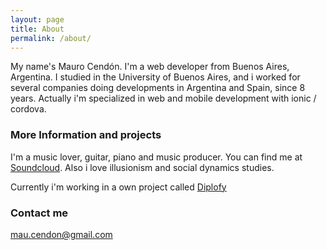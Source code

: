 ```yaml
---
layout: page
title: About
permalink: /about/
---
```


My name's Mauro Cendón. I'm a web developer from Buenos Aires, Argentina. I studied in the University of Buenos Aires, and i worked for several companies doing developments in Argentina and Spain, since 8 years. Actually i'm specialized in web and mobile development with ionic / cordova.

### More Information and projects

I'm a music lover, guitar, piano and music producer. You can find me at [Soundcloud](https://www.soundcloud.com/maurocendon).
Also i love illusionism and social dynamics studies.

Currently i'm working in a own project called [Diplofy](https://www.diplofy.com)
### Contact me

[mau.cendon@gmail.com](mailto:mau.cendon@gmail.com)
